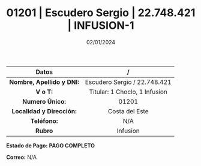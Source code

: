 ﻿---
title: 01201 | Escudero Sergio | 22.748.421 | INFUSION-1
date: 02/01/2024
draft: false
tags: ['costa del este', ' titular', ' infusion']
---

|          **Datos**          |  /  |
|:---------------------------:|:---:|
| **Nombre, Apellido y DNI:** | Escudero Sergio / 22.748.421 |
|          **V o T:**         | Titular: 1 Choclo, 1 Infusion |
|      **Numero Único:**      | 01201 |
|  **Localidad y Dirección:** | Costa del Este |
|        **Teléfono:**        | N/A |
|          **Rubro**          | Infusion |

**Estado de Pago:** **PAGO COMPLETO**

**Correo:** N/A

